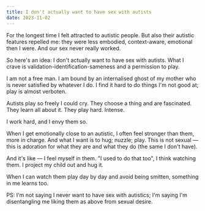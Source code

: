 ```yaml
---
title: I don't actually want to have sex with autists
date: 2023-11-02
---
```


For the longest time I felt attracted to autistic people. But also their autistic features repelled me: they were less embodied, context-aware, emotional then I were. And our sex never really worked.

So here's an idea: I don't actually want to have sex with autists. What I crave is validation-identification-sameness and a permission to play.

I am not a free man. I am bound by an internalised ghost of my mother who is never satisfied by whatever I do. I find it hard to do things I'm not good at; play is almost verboten.

Autists play so freely I could cry. They choose a thing and are fascinated. They learn all about it. They play hard. Intense.

I work hard, and I envy them so.

When I get emotionally close to an autistic, I often feel stronger than them, more in charge. And what I want is to hug; nuzzle; play. This is not sexual — this is adoration for what they are and what they do (the same I don't have).

And it's like — I feel myself in them. "I used to do that too", I think watching them. I project my child out and hug it.

When I can watch them play day by day and avoid being smitten, something in me learns too.

PS: I'm not saying I never want to have sex with autistics; I'm saying I'm disentangling me liking them as above from sexual desire.